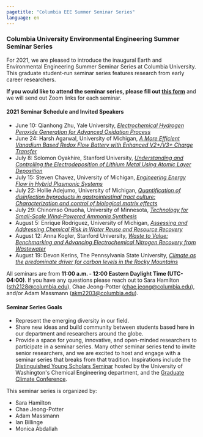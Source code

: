 ```yaml
---
pagetitle: "Columbia EEE Summer Seminar Series"
language: en
---
```


### Columbia University Environmental Engineering Summer Seminar Series

For 2021, we are pleased to introduce the inaugural Earth and
Environmental Engineering Summer Seminar Series at Columbia
University. This graduate student-run seminar series features research
from early career researchers.

**If you would like to attend the seminar series, please fill out [this
form](https://docs.google.com/forms/d/1KuTHTBlJgvk2jgsaiDmrdJkMkb14aSpWE5BlAQT-gPk)**
and we will send out Zoom links for each seminar.

#### 2021 Seminar Schedule and Invited Speakers

- June 10: Qianhong Zhu, Yale University, *[Electrochemical Hydrogen Peroxide Generation
  for Advanced Oxidation Process](week-01-zhu-electrochemical.md)*
- June 24: Harsh Agarwal, University of Michigan, *[A More Efficient Vanadium Based Redox Flow
  Battery with Enhanced V2+/V3+ Charge Transfer](week-03-agarwal-vanadium.md)*
- July 8: Solomon Oyakhire, Stanford University, *[Understanding and Controlling the
  Electrodeposition of Lithium Metal Using Atomic Layer Deposition](week-05-oyakhire-electrodeposition.md)*
- July 15: Steven Chavez, University of Michigan, *[Engineering Energy Flow in Hybrid Plasmonic
  Systems](week-06-chavez-hybrid-plasmonic.md)*
- July 22: Hollie Adejumo,  University of Michigan, *[Quantification of disinfection byproducts in gastrointestinal tract culture:  Characterization and control of biological matrix effects](week-07-adejumo-disinfection-byproducts.md)*
- July 29: Chinomso Onuoha, University of Minnesota, *[Technology for
  Small-Scale Wind-Powered Ammonia
  Synthesis](week-08-onuoha-wind-powered-ammonia.md)*
- August 5: Enrique Rodriguez, University of Michigan, *[Assessing and
  Addressing Chemical Risk in Water Reuse and Resource
  Recovery](week-09-rodriguez-chemical-risk-water.md)*
- August 12: Anna Kogler, Stanford University, *[Waste to Value:
  Benchmarking and Advancing Electrochemical Nitrogen Recovery from
  Wastewater](week-10-kogler-waste-to-value.md)*
- August 19: Devon Kerins, The Pennsylvania State University,
  *[Climate as the predominate driver for carbon levels in the Rocky
  Mountains](week-11-kerins-rocky-carbon.md)*

All seminars are from **11:00 a.m. - 12:00 Eastern Daylight Time
(UTC-04:00)**. If you have any questions please reach out to Sara
Hamilton (sth2128@columbia.edu), Chae Jeong-Potter
(chae.jeong@columbia.edu), and/or Adam Massmann
(akm2203@columbia.edu).

#### Seminar Series Goals

- Represent the emerging diversity in our field.
- Share new ideas and build community between students based here in
  our department and researchers around the globe.
- Provide a space for young, innovative, and open-minded researchers
  to participate in a seminar series. Many other seminar series tend
  to invite senior researchers, and we are excited to host and engage
  with a seminar series that breaks from that tradition. Inspirations
  include the [Distinguished Young Scholars
  Seminar](http://depts.washington.edu/dyss/index.html) hosted by the
  University of Washington's Chemical Engineering department, and the
  [Graduate Climate
  Conference](https://pcc.uw.edu/events/graduate-climate-conference/).


This seminar series is organized by:

- Sara Hamilton
- Chae Jeong-Potter
- Adam Massmann
- Ian Billinge
- Monica Abdallah
